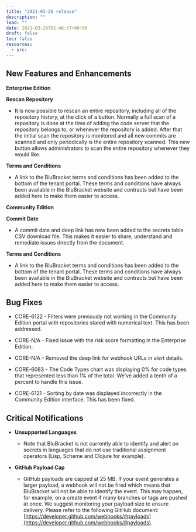 ```yaml
---
title: "2021-03-26 release"
description: ""
lead: ""
date: 2021-03-26T02:48:57+00:00
draft: false
toc: false
resources:
  - src:
---
```


**New Features and Enhancements**
---------------------------------

**Enterprise Edition**

**Rescan Repository**

* It is now possible to rescan an entire repository, including all of the repository history, at the click of a button. Normally a full scan of a repository is done at the time of adding the code server that the repository belongs to, or whenever the repository is added. After that the initial scan the repository is monitored and all new commits are scanned and only periodically is the entire repository scanned. This new button allows administrators to scan the entire repository whenever they would like.
    

**Terms and Conditions**

* A link to the BluBracket terms and conditions has been added to the bottom of the tenant portal. These terms and conditions have always been available in the BluBracket website and contracts but have been added here to make them easier to access.
    

**Community Edition**

**Commit Date**

* A commit date and deep link has now been added to the secrets table CSV download file. This makes it easier to share, understand and remediate issues directly from the document.
    

**Terms and Conditions**

* A link to the BluBracket terms and conditions has been added to the bottom of the tenant portal. These terms and conditions have always been available in the BluBracket website and contracts but have been added here to make them easier to access.
    

**Bug Fixes**
-------------

* CORE-6122 - Filters were previously not working in the Community Edition portal with repositories stared with numerical text. This has been addressed.
    
* CORE-N/A - Fixed issue with the risk score formatting in the Enterprise Edition.
    
* CORE-N/A - Removed the deep link for webhook URLs in alert details.
    
* CORE-6083 - The Code Types chart was displaying 0% for code types that represented less than 1% of the total. We’ve added a tenth of a percent to handle this issue.
    
* CORE-6121 - Sorting by date was displayed incorrectly in the Community Edition interface. This has been fixed.
    

**Critical Notifications**
--------------------------

* **Unsupported Languages**
    
    * Note that BluBracket is not currently able to identify and alert on secrets in languages that do not use traditional assignment operators (Lisp, Scheme and Clojure for example).
        
* **GitHub Payload Cap**
    
    * GitHub payloads are capped at 25 MB. If your event generates a larger payload, a webhook will not be fired which means that BluBracket will not be able to identify the event. This may happen, for example, on a create event if many branches or tags are pushed at once. We suggest monitoring your payload size to ensure delivery. Please refer to the following GitHub document: [https://developer.github.com/webhooks/#payloads](https://developer.github.com/webhooks/#payloads).